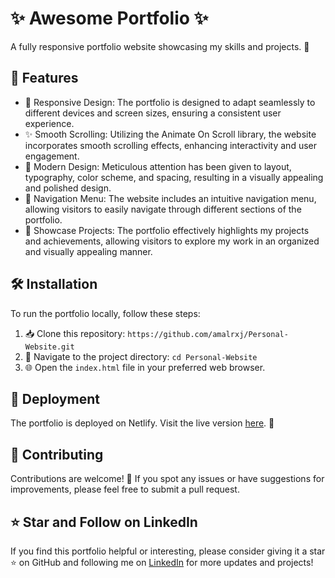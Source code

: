 # ✨ Awesome Portfolio ✨

A fully responsive portfolio website showcasing my skills and projects. 🚀

## 🎨 Features

- 📱 Responsive Design: The portfolio is designed to adapt seamlessly to different devices and screen sizes, ensuring a consistent user experience.
- ✨ Smooth Scrolling: Utilizing the Animate On Scroll library, the website incorporates smooth scrolling effects, enhancing interactivity and user engagement.
- 🎉 Modern Design: Meticulous attention has been given to layout, typography, color scheme, and spacing, resulting in a visually appealing and polished design.
- 🚀 Navigation Menu: The website includes an intuitive navigation menu, allowing visitors to easily navigate through different sections of the portfolio.
- 🌟 Showcase Projects: The portfolio effectively highlights my projects and achievements, allowing visitors to explore my work in an organized and visually appealing manner.

## 🛠️ Installation

To run the portfolio locally, follow these steps:

1. 📥 Clone this repository: `https://github.com/amalrxj/Personal-Website.git`
2. 📂 Navigate to the project directory: `cd Personal-Website`
3. 🌐 Open the `index.html` file in your preferred web browser.

## 🚀 Deployment

The portfolio is deployed on Netlify. Visit the live version [here](https://amalrxj.netlify.app/). 🌟

## 🤝 Contributing

Contributions are welcome! 🎉 If you spot any issues or have suggestions for improvements, please feel free to submit a pull request.

## ⭐ Star and Follow on LinkedIn

If you find this portfolio helpful or interesting, please consider giving it a star ⭐ on GitHub and following me on [LinkedIn](https://www.instagram.com/amal.rxj_/) for more updates and projects!
